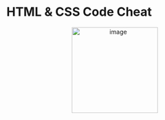 # HTML & CSS Code Cheat

<p align="center">
  <img src="https://github.com/nicovillamonte/code-cheat-sheet/assets/64659720/4679c7da-adeb-4f79-a2ec-4f585298780d" alt="image" height="200">
</p>
